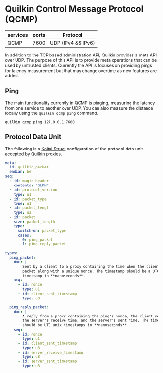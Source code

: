 # Quilkin Control Message Protocol (QCMP)

| services | ports | Protocol |
|----------|-------|-----------|
| QCMP | 7600 | UDP (IPv4 && IPv6) |

In addition to the TCP based administration API, Quilkin provides a meta API
over UDP. The purpose of this API is to provide meta operations that can be
used by untrusted clients. Currently the API is focuses on providing pings for
latency measurement but that may change overtime as new features are added.

## Ping
The main functionality currently in QCMP is pinging, measuring the latency from
one service to another over UDP. You can also measure the distance locally using
the `quilkin qcmp ping` command.

```
quilkin qcmp ping 127.0.0.1:7600
```

## Protocol Data Unit
The following is a [Kaitai Struct](https://kaitai.io/) configuration of the protocol data unit
accepted by Quilkin proxies.

```yaml
meta:
  id: quilkin_packet
  endian: be
seq:
  - id: magic_header
    contents: "QLKN"
  - id: protocol_version
    type: u1
  - id: packet_type
    type: u1
  - id: packet_length
    type: u2
  - id: packet
    size: packet_length
    type:
      switch-on: packet_type
      cases:
        0: ping_packet
        1: ping_reply_packet

types:
  ping_packet:
    doc: |
        Sent by a client to a proxy containing the time when the client sent the
        packet along with a unique nonce. The timestamp should be a UTC unix
        timestamp in **nanoseconds**.
    seq:
      - id: nonce
        type: u1
      - id: client_sent_timestamp
        type: u8

  ping_reply_packet:
    doc: |
        A reply from a proxy containing the ping's nonce, the client sent time,
        the server's receive time, and the server's sent time. The timestamps
        should be UTC unix timestamps in **nanoseconds**.
    seq:
      - id: nonce
        type: u1
      - id: client_sent_timestamp
        type: u8
      - id: server_receive_timestamp
        type: u8
      - id: server_sent_timestamp
        type: u8
```
